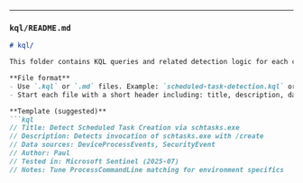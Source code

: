 
---

### `kql/README.md`
```markdown
# kql/

This folder contains KQL queries and related detection logic for each challenge.

**File format**
- Use `.kql` or `.md` files. Example: `scheduled-task-detection.kql` or `scheduled-task-detection.md`.
- Start each file with a short header including: title, description, data sources, author, and tested environment.

**Template (suggested)**
```kql
// Title: Detect Scheduled Task Creation via schtasks.exe
// Description: Detects invocation of schtasks.exe with /create
// Data sources: DeviceProcessEvents, SecurityEvent
// Author: Paul
// Tested in: Microsoft Sentinel (2025-07)
// Notes: Tune ProcessCommandLine matching for environment specifics
